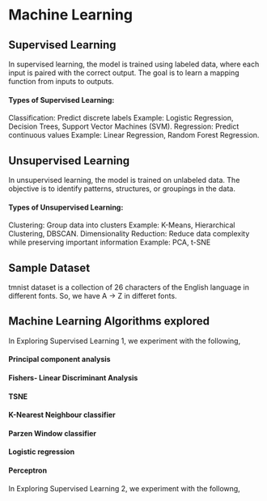 # Machine Learning
## Supervised Learning
In supervised learning, the model is trained using labeled data, where each input is paired with the correct output. The goal is to learn a mapping function from inputs to outputs.
#### Types of Supervised Learning:
Classification: Predict discrete labels 
    Example: Logistic Regression, Decision Trees, Support Vector Machines (SVM).
Regression: Predict continuous values
    Example: Linear Regression, Random Forest Regression.

## Unsupervised Learning
In unsupervised learning, the model is trained on unlabeled data. The objective is to identify patterns, structures, or groupings in the data.
#### Types of Unsupervised Learning:
Clustering: Group data into clusters 
    Example: K-Means, Hierarchical Clustering, DBSCAN.
Dimensionality Reduction: Reduce data complexity while preserving important information 
    Example: PCA, t-SNE

## Sample Dataset
tmnist dataset is a collection of 26 characters of the English language in different fonts.
So, we have A -> Z in differet fonts.

## Machine Learning Algorithms explored
In Exploring Supervised Learning 1, we experiment with the following, 
#### Principal component analysis  
#### Fishers- Linear Discriminant Analysis 
#### TSNE 
#### K-Nearest Neighbour classifier 
#### Parzen Window classifier 
#### Logistic regression 
#### Perceptron

In Exploring Supervised Learning 2, we experiment with the followng,
